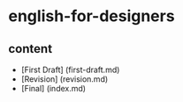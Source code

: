 # english-for-designers

## content
- [First Draft] (first-draft.md)
- [Revision] (revision.md)
- [Final] (index.md)
